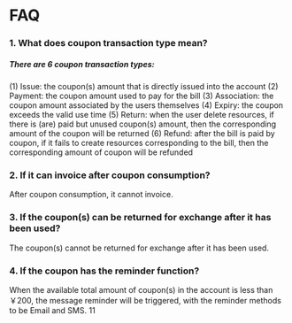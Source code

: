 # **FAQ**

### **1. What does coupon transaction type mean?**

##### **There are 6 coupon transaction types:**

(1) Issue: the coupon(s) amount that is directly issued into the account
(2) Payment: the coupon amount used to pay for the bill
(3) Association: the coupon amount associated by the users themselves
(4) Expiry: the coupon exceeds the valid use time
(5) Return: when the user delete resources, if there is (are) paid but unused coupon(s) amount, then the corresponding amount of the coupon will be returned
(6) Refund: after the bill is paid by coupon, if it fails to create resources corresponding to the bill, then the corresponding amount of coupon will be refunded

### **2. If it can invoice after coupon consumption?**

After coupon consumption, it cannot invoice.

### **3. If the coupon(s) can be returned for exchange after it has been used?**

The coupon(s) cannot be returned for exchange after it has been used.

### **4. If the coupon has the reminder function?**

When the available total amount of coupon(s) in the account is less than ￥200, the message reminder will be triggered, with the reminder methods to be Email and SMS. 11
